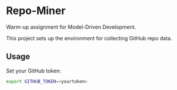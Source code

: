 # Repo-Miner

Warm-up assignment for Model-Driven Development.

This project sets up the environment for collecting GitHub repo data.

## Usage

Set your GitHub token:

```bash
export GITHUB_TOKEN=<yourtoken>
